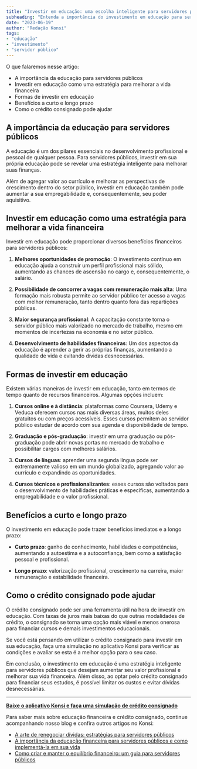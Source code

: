 ```yaml
---
title: "Investir em educação: uma escolha inteligente para servidores públicos"
subheading: "Entenda a importância do investimento em educação para servidores públicos e como isso pode melhorar sua vida financeira e profissional."
date: "2023-06-19"
author: "Redação Konsi"
tags:
- "educação"
- "investimento"
- "servidor público"
---
```


O que falaremos nesse artigo:
- A importância da educação para servidores públicos
- Investir em educação como uma estratégia para melhorar a vida financeira
- Formas de investir em educação
- Benefícios a curto e longo prazo
- Como o crédito consignado pode ajudar

## A importância da educação para servidores públicos

A educação é um dos pilares essenciais no desenvolvimento profissional e pessoal de qualquer pessoa. Para servidores públicos, investir em sua própria educação pode se revelar uma estratégia inteligente para melhorar suas finanças.

Além de agregar valor ao currículo e melhorar as perspectivas de crescimento dentro do setor público, investir em educação também pode aumentar a sua empregabilidade e, consequentemente, seu poder aquisitivo.

## Investir em educação como uma estratégia para melhorar a vida financeira

Investir em educação pode proporcionar diversos benefícios financeiros para servidores públicos:

1. **Melhores oportunidades de promoção**: O investimento contínuo em educação ajuda a construir um perfil profissional mais sólido, aumentando as chances de ascensão no cargo e, consequentemente, o salário.

2. **Possibilidade de concorrer a vagas com remuneração mais alta**: Uma formação mais robusta permite ao servidor público ter acesso a vagas com melhor remuneração, tanto dentro quanto fora das repartições públicas.

3. **Maior segurança profissional**: A capacitação constante torna o servidor público mais valorizado no mercado de trabalho, mesmo em momentos de incertezas na economia e no setor público.

4. **Desenvolvimento de habilidades financeiras**: Um dos aspectos da educação é aprender a gerir as próprias finanças, aumentando a qualidade de vida e evitando dívidas desnecessárias.

## Formas de investir em educação

Existem várias maneiras de investir em educação, tanto em termos de tempo quanto de recursos financeiros. Algumas opções incluem:

1. **Cursos online e à distância**: plataformas como Coursera, Udemy e Veduca oferecem cursos nas mais diversas áreas, muitos deles gratuitos ou com preços acessíveis. Esses cursos permitem ao servidor público estudar de acordo com sua agenda e disponibilidade de tempo.

2. **Graduação e pós-graduação**: investir em uma graduação ou pós-graduação pode abrir novas portas no mercado de trabalho e possibilitar cargos com melhores salários.

3. **Cursos de línguas**: aprender uma segunda língua pode ser extremamente valioso em um mundo globalizado, agregando valor ao currículo e expandindo as oportunidades.

4. **Cursos técnicos e profissionalizantes**: esses cursos são voltados para o desenvolvimento de habilidades práticas e específicas, aumentando a empregabilidade e o valor profissional.

## Benefícios a curto e longo prazo

O investimento em educação pode trazer benefícios imediatos e a longo prazo:

- **Curto prazo**: ganho de conhecimento, habilidades e competências, aumentando a autoestima e a autoconfiança, bem como a satisfação pessoal e profissional.

- **Longo prazo**: valorização profissional, crescimento na carreira, maior remuneração e estabilidade financeira.

## Como o crédito consignado pode ajudar

O crédito consignado pode ser uma ferramenta útil na hora de investir em educação. Com taxas de juros mais baixas do que outras modalidades de crédito, o consignado se torna uma opção mais viável e menos onerosa para financiar cursos e demais investimentos educacionais. 

Se você está pensando em utilizar o crédito consignado para investir em sua educação, faça uma simulação no aplicativo Konsi para verificar as condições e avaliar se esta é a melhor opção para o seu caso.

Em conclusão, o investimento em educação é uma estratégia inteligente para servidores públicos que desejam aumentar seu valor profissional e melhorar sua vida financeira. Além disso, ao optar pelo crédito consignado para financiar seus estudos, é possível limitar os custos e evitar dívidas desnecessárias.

___

[**Baixe o aplicativo Konsi e faça uma simulação de crédito consignado**](https://konsi.com.br/app)

Para saber mais sobre educação financeira e crédito consignado, continue acompanhando nosso blog e confira outros artigos no Konsi:

- [A arte de renegociar dívidas: estratégias para servidores públicos](konsi.com.br/postagens/a-arte-de-renegociar-dvidas-estratgias-para-servidores-pblicos.md)
- [A importância da educação financeira para servidores públicos e como implementá-la em sua vida](konsi.com.br/postagens/a-importncia-da-educao-financeira-para-servidores-pblicos-e-como-implement-la-em-sua-vida.md)
- [Como criar e manter o equilíbrio financeiro: um guia para servidores públicos](konsi.com.br/postagens/como-criar-e-manter-o-equilbrio-financeiro-um-guia-para-servidores-pblicos.md)